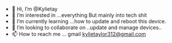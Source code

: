 - 👋 Hi, I’m @Kylietay
- 👀 I’m interested in ...everything But mainly into tech shit
- 🌱 I’m currently learning ...how to update and reboot this device.
- 💞️ I’m looking to collaborate on ..update and manage devices..
- 📫 How to reach me ... gmail kylietaylor312@gmail.com

<!---
Kylietay/Kylietay is a ✨ special ✨ repository because its `README.md` (this file) appears on your GitHub profile.
You can click the Preview link to take a look at your changes.
--->
